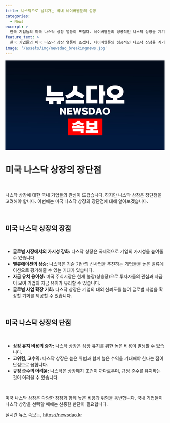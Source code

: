 ```yaml
---
title: 나스닥으로 달려가는 국내 네이버웹툰의 성공
categories:
  - News
excerpt: >
  한국 기업들의 미국 나스닥 상장 열풍이 뜨겁다. 네이버웹툰의 성공적인 나스닥 상장을 계기로, 셀트리온홀딩스, 야놀자, 두나무, 카카오엔터테인먼트, 티맥스, SK온 등도 나스닥 상장을 준비 중이다. 나스닥 상장은 높은 밸류에이션과 글로벌 시장에서의 신뢰로 이어질 것으로 전망되며, 미래 기술 기반 신사업을 추진하는 기업들이 주목받고 있다. 미국 시장의 높은 가치 평가와 투자자 보호, 자본 유치 편의성 등이 끌리는 이유로 꼽히며, 한편으로는 상당한 비용과 높은 리스크를 감수해야 한다는 지적도 있다.
feature_text: >
  한국 기업들의 미국 나스닥 상장 열풍이 뜨겁다. 네이버웹툰의 성공적인 나스닥 상장을 계기로, 셀트리온홀딩스, 야놀자, 두나무, 카카오엔터테인먼트, 티맥스, SK온 등도 나스닥 상장을 준비 중이다. 나스닥 상장은 높은 밸류에이션과 글로벌 시장에서의 신뢰로 이어질 것으로 전망되며, 미래 기술 기반 신사업을 추진하는 기업들이 주목받고 있다. 미국 시장의 높은 가치 평가와 투자자 보호, 자본 유치 편의성 등이 끌리는 이유로 꼽히며, 한편으로는 상당한 비용과 높은 리스크를 감수해야 한다는 지적도 있다.
image: '/assets/img/newsdao_breakingnews.jpg'
---
```


<p><img src="/assets/img/newsdao_breakingnews.jpg" alt="pcversion 속보" /></p>

<h1 data-ke-size="size26">미국 나스닥 상장의 장단점</h1>

<p data-ke-size="size16">&nbsp;</p>

<p>나스닥 상장에 대한 국내 기업들의 관심이 뜨겁습니다. 하지만 나스닥 상장은 장단점을 고려해야 합니다. 이번에는 미국 나스닥 상장의 장단점에 대해 알아보겠습니다.</p>

<p data-ke-size="size16">&nbsp;</p>

<h2 data-ke-size="size24">미국 나스닥 상장의 장점</h2>

<p data-ke-size="size16">&nbsp;</p>

<ul>
  <li><b>글로벌 시장에서의 가시성 강화:</b> 나스닥 상장은 국제적으로 기업의 가시성을 높여줄 수 있습니다.</li>
  <li><b>밸류에이션의 상승:</b> 나스닥은 기술 기반의 신사업을 추진하는 기업들을 높은 밸류에이션으로 평가해줄 수 있는 기대가 있습니다.</li>
  <li><b>자금 유치 용이성:</b> 미국 주식시장은 현재 불장(상승장)으로 투자자들의 관심과 자금이 모여 기업의 자금 유치가 유리할 수 있습니다.</li>
  <li><b>글로벌 사업 확장 기회:</b> 나스닥 상장은 기업의 대외 신뢰도를 높여 글로벌 사업을 확장할 기회를 제공할 수 있습니다.</li>
</ul>

<p data-ke-size="size16">&nbsp;</p>

<h2 data-ke-size="size24">미국 나스닥 상장의 단점</h2>

<p data-ke-size="size16">&nbsp;</p>

<ul>
  <li><b>상장 유지 비용의 증가:</b> 나스닥 상장은 상장 유지를 위한 높은 비용이 발생할 수 있습니다.</li>
  <li><b>고위험, 고수익:</b> 나스닥 상장은 높은 위험과 함께 높은 수익을 기대해야 한다는 점이 단점으로 꼽힙니다.</li>
  <li><b>규정 준수의 어려움:</b> 나스닥은 상장폐지 조건이 까다로우며, 규정 준수를 유지하는 것이 어려울 수 있습니다.</li>
</ul>

<p data-ke-size="size16">&nbsp;</p>

<p>미국 나스닥 상장은 다양한 장점과 함께 높은 비용과 위험을 동반합니다. 국내 기업들이 나스닥 상장을 선택할 때에는 신중한 판단이 필요합니다.</p>
실시간 뉴스 속보는, <a href="https://newsdao.kr" rel="dofollow">https://newsdao.kr</a>


